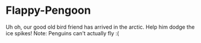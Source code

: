# Flappy-Pengoon
Uh oh, our good old bird friend has arrived in the arctic. Help him dodge the ice spikes! Note: Penguins can't actually fly :(
